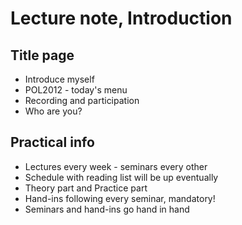 Lecture note, Introduction
==========================

Title page
----------

- Introduce myself
- POL2012 - today's menu
- Recording and participation
- Who are you?

Practical info
--------------

- Lectures every week - seminars every other
- Schedule with reading list will be up eventually
- Theory part and Practice part
- Hand-ins following every seminar, mandatory!
- Seminars and hand-ins go hand in hand 

